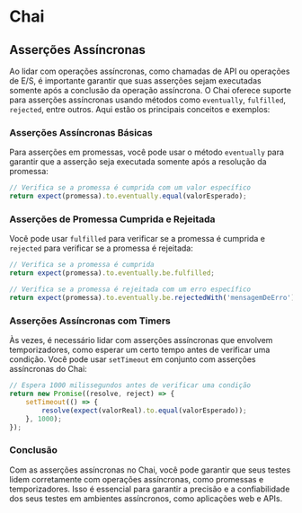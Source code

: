 # Chai

## Asserções Assíncronas

Ao lidar com operações assíncronas, como chamadas de API ou operações de E/S, é importante garantir que suas asserções sejam executadas somente após a conclusão da operação assíncrona. O Chai oferece suporte para asserções assíncronas usando métodos como `eventually`, `fulfilled`, `rejected`, entre outros. Aqui estão os principais conceitos e exemplos:

### Asserções Assíncronas Básicas

Para asserções em promessas, você pode usar o método `eventually` para garantir que a asserção seja executada somente após a resolução da promessa:

```javascript
// Verifica se a promessa é cumprida com um valor específico
return expect(promessa).to.eventually.equal(valorEsperado);
```

### Asserções de Promessa Cumprida e Rejeitada

Você pode usar `fulfilled` para verificar se a promessa é cumprida e `rejected` para verificar se a promessa é rejeitada:

```javascript
// Verifica se a promessa é cumprida
return expect(promessa).to.eventually.be.fulfilled;

// Verifica se a promessa é rejeitada com um erro específico
return expect(promessa).to.eventually.be.rejectedWith('mensagemDeErro');
```

### Asserções Assíncronas com Timers

Às vezes, é necessário lidar com asserções assíncronas que envolvem temporizadores, como esperar um certo tempo antes de verificar uma condição. Você pode usar `setTimeout` em conjunto com asserções assíncronas do Chai:

```javascript
// Espera 1000 milissegundos antes de verificar uma condição
return new Promise((resolve, reject) => {
    setTimeout(() => {
        resolve(expect(valorReal).to.equal(valorEsperado));
    }, 1000);
});
```

### Conclusão

Com as asserções assíncronas no Chai, você pode garantir que seus testes lidem corretamente com operações assíncronas, como promessas e temporizadores. Isso é essencial para garantir a precisão e a confiabilidade dos seus testes em ambientes assíncronos, como aplicações web e APIs.